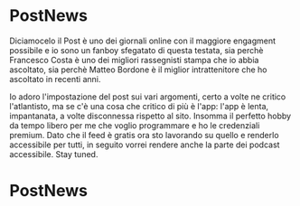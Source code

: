 # PostNews

Diciamocelo il Post è uno dei giornali online con il maggiore engagment possibile e io sono un fanboy sfegatato di questa testata, sia perchè Francesco Costa è uno dei migliori rassegnisti stampa che io abbia ascoltato, sia perchè Matteo Bordone è il miglior intrattenitore che ho ascoltato in recenti anni. 

Io adoro l'impostazione del post sui vari argomenti, certo a volte ne critico l'atlantisto, ma se c'è una cosa che critico di più è l'app: l'app è lenta, impantanata, a volte disconnessa rispetto al sito. Insomma il perfetto hobby da tempo libero per me che voglio programmare e ho le credenziali premium. Dato che il feed è gratis ora sto lavorando su quello e renderlo accessibile per tutti, in seguito vorrei rendere anche la parte dei podcast accessibile. Stay tuned.
# PostNews

